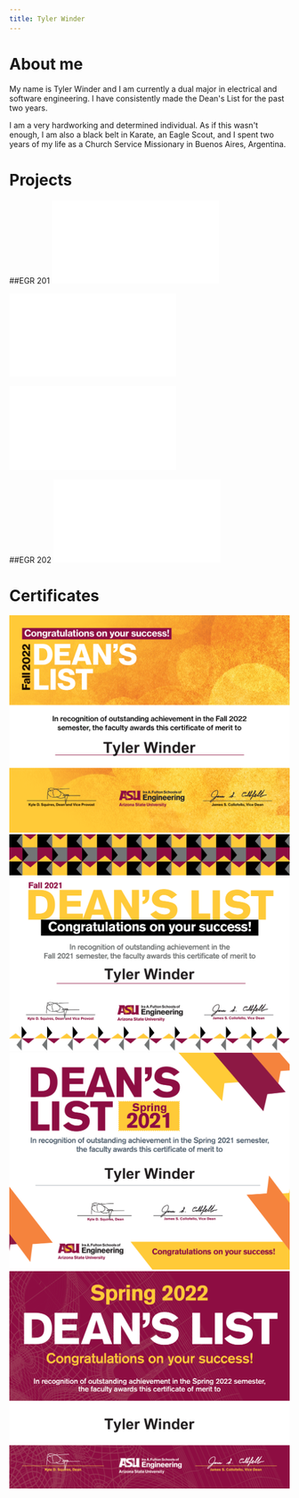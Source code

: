 ```yaml
---
title: Tyler Winder
---
```


# About me

My name is Tyler Winder and I am currently a dual major in electrical and software engineering. I have consistently made the Dean's List for the past two years.

I am a very hardworking and determined individual. As if this wasn't enough, I am also a black belt in Karate, an Eagle Scout, and I spent two years of my life as a Church Service Missionary in Buenos Aires, Argentina.
# Projects
##EGR 201
![Link to Life Cycle Analysis](Life_Cycle_Analysis.md)

![Link to Final Project Modeling Appendix](Final_Project_Modeling_Appendix.md)

![Link to Final Project Dissemination](final_Project_Dissemination.md)

##EGR 202
![Link to EGR 202 Final Project](EGR202.md)
# Certificates
![](Dean_List_for_Fall(1).png)
![](Dean_List_for_Fall(2).png)
![](Dean_List_for_Spring(1).png)
![](Dean_List_for_Spring.png)
